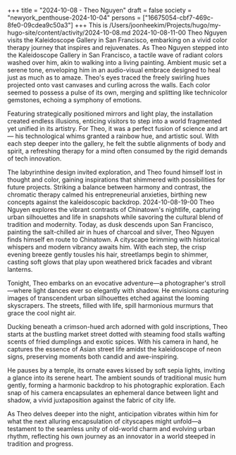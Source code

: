 +++
title = "2024-10-08 - Theo Nguyen"
draft = false
society = "newyork_penthouse-2024-10-04"
persons = ["16675054-cbf7-469c-8fe0-09cdea9c50a3"]
+++
This is /Users/joonheekim/Projects/hugo/my-hugo-site/content/activity/2024-10-08.md
2024-10-08-11-00
Theo Nguyen visits the Kaleidoscope Gallery in San Francisco, embarking on a vivid color therapy journey that inspires and rejuvenates.
As Theo Nguyen stepped into the Kaleidoscope Gallery in San Francisco, a tactile wave of radiant colors washed over him, akin to walking into a living painting. Ambient music set a serene tone, enveloping him in an audio-visual embrace designed to heal just as much as to amaze. Theo's eyes traced the freely swirling hues projected onto vast canvases and curling across the walls. Each color seemed to possess a pulse of its own, merging and splitting like technicolor gemstones, echoing a symphony of emotions. 

Featuring strategically positioned mirrors and light play, the installation created endless illusions, enticing visitors to step into a world fragmented yet unified in its artistry. For Theo, it was a perfect fusion of science and art — his technological whims granted a rainbow hue, and artistic soul. With each step deeper into the gallery, he felt the subtle alignments of body and spirit, a refreshing therapy for a mind often consumed by the rigid demands of tech innovation.

The labyrinthine design invited exploration, and Theo found himself lost in thought and color, gaining inspirations that shimmered with possibilities for future projects. Striking a balance between harmony and contrast, the chromatic therapy calmed his entrepreneurial anxieties, birthing new concepts against the kaleidoscopic backdrop.
2024-10-08-19-00
Theo Nguyen explores the vibrant contrasts of Chinatown's nightlife, capturing urban silhouettes and life in snapshots while savoring the cultural blend of tradition and modernity.
Today, as dusk descends upon San Francisco, painting the salt-chilled air in hues of charcoal and silver, Theo Nguyen finds himself en route to Chinatown. A cityscape brimming with historical whispers and modern vibrancy awaits him. With each step, the crisp evening breeze gently tousles his hair, streetlamps begin to shimmer, casting soft glows that play upon weathered brick facades and vibrant lanterns.

Tonight, Theo embarks on an evocative adventure—a photographer's stroll—where light dances ever so elegantly with shadow. He envisions capturing images of transcendent urban silhouettes etched against the looming skyscrapers. The streets, filled with life, spill harmonious murmurs that grace the cool night air.

Ducking beneath a crimson-hued arch adorned with gold inscriptions, Theo starts at the bustling market street dotted with steaming food stalls wafting scents of fried dumplings and exotic spices. With his camera in hand, he captures the essence of Asian street life amidst the kaleidoscope of neon signs, preserving moments both candid and awe-inspiring.

He pauses by a temple, its ornate eaves kissed by soft sepia lights, inviting a glance into its serene heart. The ambient sounds of traditional music hum gently, forming a harmonic backdrop to his photographic exploration. Each snap of his camera encapsulates an ephemeral dance between light and shadow, a vivid juxtaposition against the fabric of city life.

As Theo delves deeper into the night, anticipation vibrates within him for what the next alluring encapsulation of cityscapes might unfold—a testament to the seamless unity of old-world charm and evolving urban rhythm, reflecting his own journey as an innovator in a world steeped in tradition and progress.
